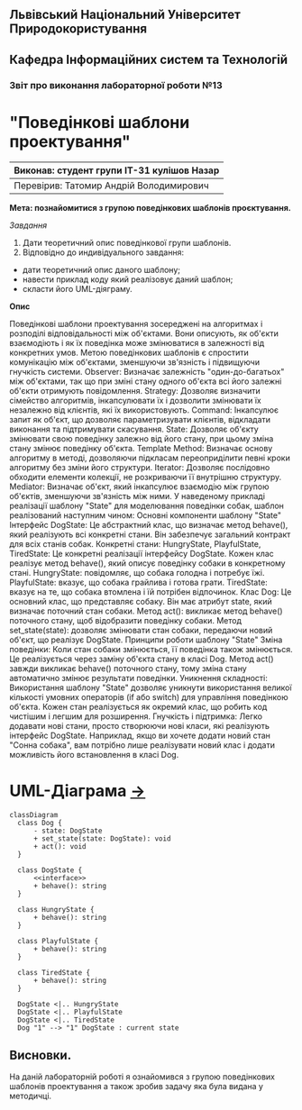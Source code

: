 ## Львівський Національний Університет Природокористування
## Кафедра Інформаційних систем та Технологій



### Звіт про виконання лабораторної роботи №13
# "Поведінкові шаблони проектування"



| Виконав: студент групи ІТ-31 кулішов Назар |
|----------------------------------------------------|
| Перевірив: Татомир Андрій Володимирович            |




**Мета: познайомитися з групою поведінкових шаблонів проєктування.**


*Завдання*

1. Дати теоретичний опис поведінкової групи шаблонів.
2. Відповідно до индивідуального завдання:
- дати теоретичний опис даного шаблону;
- навести приклад коду який реалізовує даний шаблон;
- скласти його UML-діяграму.

**Опис**

Поведінкові шаблони проектування зосереджені на алгоритмах і розподілі відповідальності між об'єктами. Вони описують, як об'єкти взаємодіють і як їх поведінка може змінюватися в залежності від конкретних умов. Метою поведінкових шаблонів є спростити комунікацію між об'єктами, зменшуючи зв'язність і підвищуючи гнучкість системи.
Observer: Визначає залежність "один-до-багатьох" між об'єктами, так що при зміні стану одного об'єкта всі його залежні об'єкти отримують повідомлення.
Strategy: Дозволяє визначити сімейство алгоритмів, інкапсулювати їх і дозволити змінювати їх незалежно від клієнтів, які їх використовують.
Command: Інкапсулює запит як об'єкт, що дозволяє параметризувати клієнтів, відкладати виконання та підтримувати скасування.
State: Дозволяє об'єкту змінювати свою поведінку залежно від його стану, при цьому зміна стану змінює поведінку об'єкта.
Template Method: Визначає основу алгоритму в методі, дозволяючи підкласам переоприділити певні кроки алгоритму без зміни його структури.
Iterator: Дозволяє послідовно обходити елементи колекції, не розкриваючи її внутрішню структуру.
Mediator: Визначає об'єкт, який інкапсулює взаємодію між групою об'єктів, зменшуючи зв'язність між ними.
У наведеному прикладі реалізації шаблону "State" для моделювання поведінки собак, шаблон реалізований наступним чином:
Основні компоненти шаблону "State"
Інтерфейс DogState:
Це абстрактний клас, що визначає метод behave(), який реалізують всі конкретні стани. Він забезпечує загальний контракт для всіх станів собак.
Конкретні стани:
HungryState, PlayfulState, TiredState: Це конкретні реалізації інтерфейсу DogState. Кожен клас реалізує метод behave(), який описує поведінку собаки в конкретному стані.
HungryState: повідомляє, що собака голодна і потребує їжі.
PlayfulState: вказує, що собака грайлива і готова грати.
TiredState: вказує на те, що собака втомлена і їй потрібен відпочинок.
Клас Dog:
Це основний клас, що представляє собаку. Він має атрибут state, який визначає поточний стан собаки.
Метод act(): викликає метод behave() поточного стану, щоб відобразити поведінку собаки.
Метод set_state(state): дозволяє змінювати стан собаки, передаючи новий об'єкт, що реалізує DogState.
Принципи роботи шаблону "State"
Зміна поведінки: Коли стан собаки змінюється, її поведінка також змінюється. Це реалізується через заміну об'єкта стану в класі Dog. Метод act() завжди викликає behave() поточного стану, тому зміна стану автоматично змінює результати поведінки.
Уникнення складності: Використання шаблону "State" дозволяє уникнути використання великої кількості умовних операторів (if або switch) для управління поведінкою об'єкта. Кожен стан реалізується як окремий клас, що робить код чистішим і легшим для розширення.
Гнучкість і підтримка: Легко додавати нові стани, просто створюючи нові класи, які реалізують інтерфейс DogState. Наприклад, якщо ви хочете додати новий стан "Сонна собака", вам потрібно лише реалізувати новий клас і додати можливість його встановлення в класі Dog.

# UML-Діаграма [->](./lab13.py)
  ```mermaid
 classDiagram
    class Dog {
        - state: DogState
        + set_state(state: DogState): void
        + act(): void
    }

    class DogState {
        <<interface>>
        + behave(): string
    }

    class HungryState {
        + behave(): string
    }

    class PlayfulState {
        + behave(): string
    }

    class TiredState {
        + behave(): string
    }

    DogState <|.. HungryState
    DogState <|.. PlayfulState
    DogState <|.. TiredState
    Dog "1" --> "1" DogState : current state
```
## Висновки. 
На даній лабораторній роботі я ознайомився з групою поведінкових шаблонів проектування а також зробив задачу яка була видана у методичці. 


 
